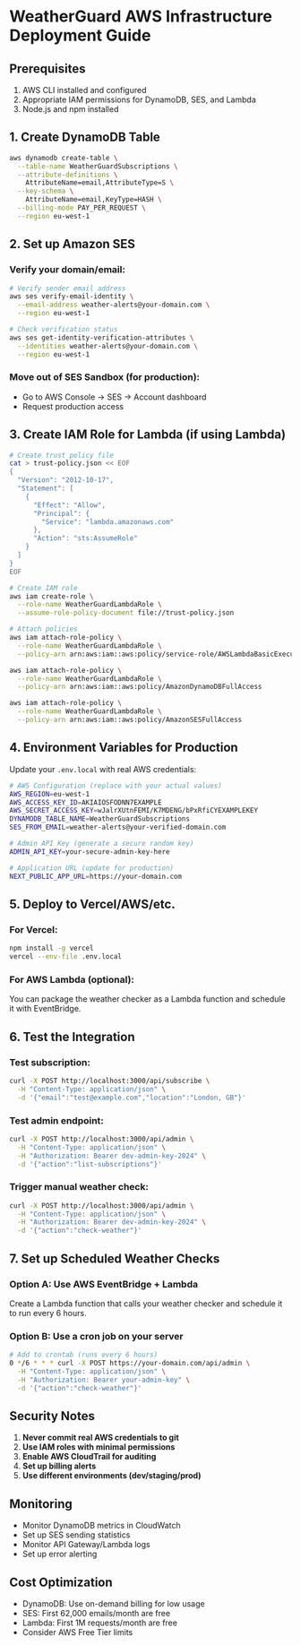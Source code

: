 # WeatherGuard AWS Infrastructure Deployment Guide

## Prerequisites
1. AWS CLI installed and configured
2. Appropriate IAM permissions for DynamoDB, SES, and Lambda
3. Node.js and npm installed

## 1. Create DynamoDB Table

```bash
aws dynamodb create-table \
  --table-name WeatherGuardSubscriptions \
  --attribute-definitions \
    AttributeName=email,AttributeType=S \
  --key-schema \
    AttributeName=email,KeyType=HASH \
  --billing-mode PAY_PER_REQUEST \
  --region eu-west-1
```

## 2. Set up Amazon SES

### Verify your domain/email:
```bash
# Verify sender email address
aws ses verify-email-identity \
  --email-address weather-alerts@your-domain.com \
  --region eu-west-1

# Check verification status
aws ses get-identity-verification-attributes \
  --identities weather-alerts@your-domain.com \
  --region eu-west-1
```

### Move out of SES Sandbox (for production):
- Go to AWS Console → SES → Account dashboard
- Request production access

## 3. Create IAM Role for Lambda (if using Lambda)

```bash
# Create trust policy file
cat > trust-policy.json << EOF
{
  "Version": "2012-10-17",
  "Statement": [
    {
      "Effect": "Allow",
      "Principal": {
        "Service": "lambda.amazonaws.com"
      },
      "Action": "sts:AssumeRole"
    }
  ]
}
EOF

# Create IAM role
aws iam create-role \
  --role-name WeatherGuardLambdaRole \
  --assume-role-policy-document file://trust-policy.json

# Attach policies
aws iam attach-role-policy \
  --role-name WeatherGuardLambdaRole \
  --policy-arn arn:aws:iam::aws:policy/service-role/AWSLambdaBasicExecutionRole

aws iam attach-role-policy \
  --role-name WeatherGuardLambdaRole \
  --policy-arn arn:aws:iam::aws:policy/AmazonDynamoDBFullAccess

aws iam attach-role-policy \
  --role-name WeatherGuardLambdaRole \
  --policy-arn arn:aws:iam::aws:policy/AmazonSESFullAccess
```

## 4. Environment Variables for Production

Update your `.env.local` with real AWS credentials:

```bash
# AWS Configuration (replace with your actual values)
AWS_REGION=eu-west-1
AWS_ACCESS_KEY_ID=AKIAIOSFODNN7EXAMPLE
AWS_SECRET_ACCESS_KEY=wJalrXUtnFEMI/K7MDENG/bPxRfiCYEXAMPLEKEY
DYNAMODB_TABLE_NAME=WeatherGuardSubscriptions
SES_FROM_EMAIL=weather-alerts@your-verified-domain.com

# Admin API Key (generate a secure random key)
ADMIN_API_KEY=your-secure-admin-key-here

# Application URL (update for production)
NEXT_PUBLIC_APP_URL=https://your-domain.com
```

## 5. Deploy to Vercel/AWS/etc.

### For Vercel:
```bash
npm install -g vercel
vercel --env-file .env.local
```

### For AWS Lambda (optional):
You can package the weather checker as a Lambda function and schedule it with EventBridge.

## 6. Test the Integration

### Test subscription:
```bash
curl -X POST http://localhost:3000/api/subscribe \
  -H "Content-Type: application/json" \
  -d '{"email":"test@example.com","location":"London, GB"}'
```

### Test admin endpoint:
```bash
curl -X POST http://localhost:3000/api/admin \
  -H "Content-Type: application/json" \
  -H "Authorization: Bearer dev-admin-key-2024" \
  -d '{"action":"list-subscriptions"}'
```

### Trigger manual weather check:
```bash
curl -X POST http://localhost:3000/api/admin \
  -H "Content-Type: application/json" \
  -H "Authorization: Bearer dev-admin-key-2024" \
  -d '{"action":"check-weather"}'
```

## 7. Set up Scheduled Weather Checks

### Option A: Use AWS EventBridge + Lambda
Create a Lambda function that calls your weather checker and schedule it to run every 6 hours.

### Option B: Use a cron job on your server
```bash
# Add to crontab (runs every 6 hours)
0 */6 * * * curl -X POST https://your-domain.com/api/admin \
  -H "Content-Type: application/json" \
  -H "Authorization: Bearer your-admin-key" \
  -d '{"action":"check-weather"}'
```

## Security Notes

1. **Never commit real AWS credentials to git**
2. **Use IAM roles with minimal permissions**
3. **Enable AWS CloudTrail for auditing**
4. **Set up billing alerts**
5. **Use different environments (dev/staging/prod)**

## Monitoring

- Monitor DynamoDB metrics in CloudWatch
- Set up SES sending statistics
- Monitor API Gateway/Lambda logs
- Set up error alerting

## Cost Optimization

- DynamoDB: Use on-demand billing for low usage
- SES: First 62,000 emails/month are free
- Lambda: First 1M requests/month are free
- Consider AWS Free Tier limits
